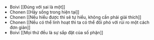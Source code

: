 - Boivi [[Đúng với sai là một]]
- Chonen [[Hãy sống trong hiện tại]]
- Chonen [[Nếu hiểu được thì sẽ tự hiểu, không cần phải giải thích]]
- Chonen [[Nếu có thể linh hoạt thì ta có thể đối phó với rủi ro một cách đơn giản]]
- Boivi [[Mọi thứ đều là sự sắp đặt của số phận]]